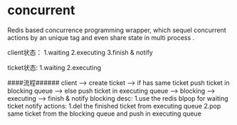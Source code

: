 concurrent
==========

Redis based concurrence programming wrapper, which sequel concurrent actions by an unique tag and even share state in multi process .

client状态：
  1.waiting
  2.executing
  3.finish & notify

ticket状态:
  1.waiting
  2.executing

####流程######
 client --> create ticket --> if has same ticket
                                push ticket in blocking queue
                          --> else
                                push ticket in executing queue
        --> blocking
        --> executing
        --> finish & notify
 blocking desc:
   1.use the redis blpop for waiting ticket
 notify actions:
   1.del the finished ticket from executing queue
   2.pop same ticket from the blocking queue and push in executing queue
